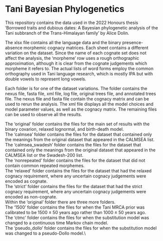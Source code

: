 # Tani Bayesian Phylogenetics
This repository contains the data used in the 2022 Honours thesis ‘Borrowed traits and dubious dates: A Bayesian phylogenetic analysis of the Tani subbranch of the Trans-Himalayan family’ by Alice Dolin. 

The xlsx file contains all the language data and the binary presence-absence morphemic cognacy matrices. Each sheet contains a different variation on the dataset. Since the name of each cognate set does not affect the analysis, the ‘morpheme’ row uses a rough orthographic approximation, although it is clear from the cognate judgements which morpheme it refers to. The actual lists of word forms employ the common orthography used in Tani language research, which is mostly IPA but with double vowels to represent long vowels.

Each folder is for one of the dataset variations. The folder contains the nexus file, fasta file, xml file, log file, original trees file, and annotated trees file. The nexus file and fasta file contain the cognacy matrix and can be used to rerun the analysis. The xml file displays all the model choices and model parameter values, as well as the cognacy matrix. The remaining files can be used to observe all the results.

The ‘original’ folder contains the files for the main set of results with the binary covarion, relaxed lognormal, and birth-death model.\
The ‘calmsea’ folder contains the files for the dataset that contained only the meanings from the original dataset that appeared in the CALMSEA list.\
The ‘calmsea_swadesh’ folder contains the files for the dataset that contained only the meanings from the original dataset that appeared in the CALMSEA list or the Swadesh-200 list.\
The ‘nonrepeated’ folder contains the files for the dataset that did not contain common repeated morphemes.\
The ‘relaxed’ folder contains the files for the dataset that had the relaxed cognacy requirement, where any uncertain cognacy judgements were encoded as cognate.\
The ‘strict’ folder contains the files for the dataset that had the strict cognacy requirement, where any uncertain cognacy judgements were encoded as non-cognate.\
Within the ‘original’ folder there are three more folders.\
The ‘1500’ folder contains the files for when the Tani MRCA prior was calibrated to be 1500 ± 50 years ago rather than 1000 ± 50 years ago.\
The ‘ctmc’ folder contains the files for when the substitution model was changed to a continuous time Markov chain model.\
The ‘pseudo_dollo’ folder contains the files for when the substitution model was changed to a pseudo-Dollo model.\

